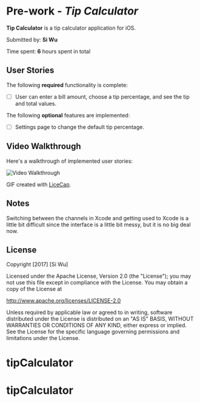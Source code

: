 # Pre-work - *Tip Calculator*

**Tip Calculator** is a tip calculator application for iOS.

Submitted by: **Si Wu**

Time spent: **6** hours spent in total

## User Stories

The following **required** functionality is complete:

* [ ] User can enter a bill amount, choose a tip percentage, and see the tip and total values.

The following **optional** features are implemented:
* [ ] Settings page to change the default tip percentage.



## Video Walkthrough

Here's a walkthrough of implemented user stories:

<img src='https://i.imgur.com/yLeDgnv.gif' title='Video Walkthrough' width='' alt='Video Walkthrough' />

GIF created with [LiceCap](http://www.cockos.com/licecap/).

## Notes

Switching between the channels in Xcode and getting used to Xcode is a little bit difficult since the interface is a little bit messy, but it is no big deal now.

## License

Copyright [2017] [Si Wu]

Licensed under the Apache License, Version 2.0 (the "License");
you may not use this file except in compliance with the License.
You may obtain a copy of the License at

http://www.apache.org/licenses/LICENSE-2.0

Unless required by applicable law or agreed to in writing, software
distributed under the License is distributed on an "AS IS" BASIS,
WITHOUT WARRANTIES OR CONDITIONS OF ANY KIND, either express or implied.
See the License for the specific language governing permissions and
limitations under the License.
# tipCalculator
# tipCalculator
